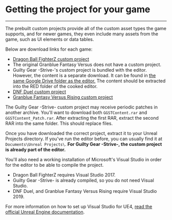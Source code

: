 # Getting the project for your game

<hr>

The prebuilt custom projects provide all of the custom asset types the game supports, and for newer games, they even include many assets from the game, such as UI elements or data tables. 

Below are download links for each game:

- [Dragon Ball FighterZ custom project](https://drive.google.com/file/d/1-wjbe0aE4Xs8S7AunSB0XtAE-sSZsOnW/view?usp=sharing)
- The original Granblue Fantasy Versus does not have a custom project.
- Guilty Gear -Strive-'s custom project is bundled with the editor. However, the content is a separate download. It can be found in [the same Google Drive folder as the editor.](https://drive.google.com/drive/u/0/folders/16hIM2Gy7V2Vcc3cpj10nY4emUhqmJwd7) The content should be extracted into the RED folder of the cooked editor.
- [DNF Duel custom project](https://1drv.ms/u/s!ApT7KvOr_B0hgY3rUBgqs787KHi5_iY?e=xKuxrI)
- [Granblue Fantasy Versus Rising custom project](https://drive.google.com/file/d/1aA1WYxkxpOUpNqSi5kANLUhh4Ja7A_4l/view?usp=drive_link)

The Guilty Gear -Strive- custom project may receive periodic patches in another archive. You'll want to download both `GGSTContent.rar` and `GGSTContent_Patch.rar`. After extracting the first RAR, extract the second RAR into the same folder. This should replace files.

Once you have downloaded the correct project, extract it to your Unreal Projects directory. If you've run the editor before, you can usually find it at `Documents\Unreal Projects\`. **For Guilty Gear -Strive-, the custom project is already part of the editor.**

You'll also need a working installation of Microsoft's Visual Studio in order for the editor to be able to compile the project.

- Dragon Ball FighterZ requires Visual Studio 2017.
- Guilty Gear -Strive- is already compiled, so you do not need Visual Studio.
- DNF Duel, and Granblue Fantasy Versus Rising require Visual Studio 2019.

For more information on how to set up Visual Studio for UE4, [read the official Unreal Engine documentation](https://docs.unrealengine.com/4.26/en-US/ProductionPipelines/DevelopmentSetup/VisualStudioSetup/).
